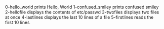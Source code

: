 0-hello_world prints Hello, World
1-confused_smiley prints confused smiley
2-hellofile displays the contents of etc/passwd
3-twofiles displays two files at once
4-lastlines displays the last 10 lines of a file
5-firstlines reads the first 10 lines
